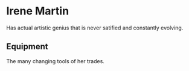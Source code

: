 # Irene Martin
Has actual artistic genius that is never satified and constantly evolving.

## Equipment
The many changing tools of her trades.
